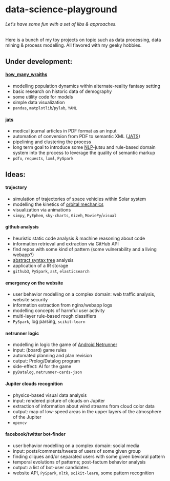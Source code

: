 # data-science-playground

###### Let's have some fun with a set of libs & approaches.
Here is a bunch of my toy projects on topic such as data processing, data mining & process modelling. All flavored with my geeky hobbies.

Under development:
---
#### [how_many_wraiths](how_many_wraiths)
* modelling population dynamics within alternate-reality fantasy setting
* basic research on historic data of demography
* some utility code for models
* simple data visualization
* `pandas`, `matplotlib`/`pylab`, `YAML`

#### [jats](jats)
* medical journal articles in PDF format as an input
* automation of conversion from PDF to semantic XML ([JATS](https://en.wikipedia.org/wiki/Journal_Article_Tag_Suite))
* pipelining and clustering the process
* long term goal to introduce some [NLP](https://en.wikipedia.org/wiki/Natural-language_processing)-jutsu and rule-based domain system into the process to leverage the quality of semantic markup
* `pdfx`, `requests`, `lxml`, `PySpark`

Ideas:
---
#### trajectory
* simulation of trajectories of space vehicles within Solar system
* modelling the kinetics of [orbital mechanics](https://en.wikipedia.org/wiki/Orbital_mechanics)
* visualization via animations
* `simpy`, `PyEphem`, `sky-charts`, `Gizeh`, `MoviePy`/`visual`

#### github analysis
* heuristic static code analysis & machine reasoning about code
* information retrieval and extraction via GitHub API
* find repos with some kind of pattern (some vulnerability and a living webapp?)
* [abstract syntax tree](https://en.wikipedia.org/wiki/Abstract_syntax_tree) analysis
* application of a IR storage
* `github3`, `PySpark`, `ast`, `elasticsearch`

#### emergency on the website
* user behavior modelling on a complex domain: web traffic analysis, website security
* information extraction from nginx/webapp logs
* modelling concepts of harmful user activity
* multi-layer rule-based rough classifiers
* `PySpark`, log parsing, `scikit-learn`

#### netrunner logic
* modelling in logic the game of [Android Netrunner](https://en.wikipedia.org/wiki/Android:_Netrunner)
* input: (board) game rules
* automated planning and plan revision
* output: Prolog/Datalog program
* side-effect: AI for the game
* `pyDatalog`, `netrunner-cards-json`

#### Jupiter clouds recognition
* physics-based visual data analysis
* input: rendered picture of clouds on Jupiter
* extraction of information about wind streams from cloud color data
* output: map of low-speed areas in the upper layers of the atmosphere of the Jupiter
* `opencv`

#### facebook/twitter bot-finder
* user behavior modelling on a complex domain: social media
* input: posts/comments/tweets of users of some given group
* finding cliques and/or separated users with some given bevioral pattern
* temporal evolutions of patterns; post-factum behavior analysis
* output: a list of bot-user candidates
* website API, `PySpark`, `nltk`, `scikit-learn`, some pattern recognition
